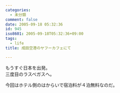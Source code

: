 ```yaml
---
categories:
  - 未分類
comment: false
date: 2005-09-18 05:32:36
id: 945
iso8601: 2005-09-18T05:32:36+09:00
tags:
  - life
title: 成田空港のヤフーカフェにて

---
```


<div class="entry-body">
  <p>もうすぐ日本を出発。<br />
    三度目のラスベガスへ。</p>

  <p>今回はホテル側のはからいで宿泊料が４泊無料なのだ。</p>
</div>

